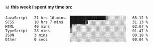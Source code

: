 📊 **this week i spent my time on:**
<!--START_SECTION:waka-->

```text
JavaScript   21 hrs 10 mins  ████████████████▒░░░░░░░░   65.12 %
SCSS         10 hrs 7 mins   ███████▓░░░░░░░░░░░░░░░░░   31.13 %
HTML         40 mins         ▓░░░░░░░░░░░░░░░░░░░░░░░░   02.07 %
TypeScript   28 mins         ▒░░░░░░░░░░░░░░░░░░░░░░░░   01.47 %
JSON         3 mins          ░░░░░░░░░░░░░░░░░░░░░░░░░   00.18 %
Other        0 secs          ░░░░░░░░░░░░░░░░░░░░░░░░░   00.04 %
```

<!--END_SECTION:waka-->
